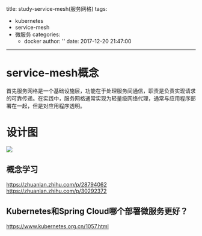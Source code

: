 title: study-service-mesh(服务网格)
tags:
  - kubernetes
  - service-mesh
  - 微服务
categories: 
    - docker
author: ''
date: 2017-12-20 21:47:00
---
# service-mesh概念
首先服务网格是一个基础设施层，功能在于处理服务间通信，职责是负责实现请求的可靠传递。在实践中，服务网格通常实现为轻量级网络代理，通常与应用程序部署在一起，但是对应用程序透明。

# 设计图
<img src="http://pic.victor123.cn/17-12-20/10500365.jpg"/>


## 概念学习
https://zhuanlan.zhihu.com/p/28794062
https://zhuanlan.zhihu.com/p/30292372

## Kubernetes和Spring Cloud哪个部署微服务更好？
https://www.kubernetes.org.cn/1057.html